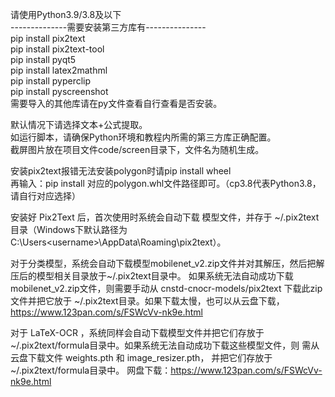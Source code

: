 请使用Python3.9/3.8及以下  
--------------需要安装第三方库有---------------  
pip install pix2text  
pip install pix2text-tool  
pip install pyqt5  
pip install latex2mathml  
pip install pyperclip  
pip install pyscreenshot  
需要导入的其他库请在py文件查看自行查看是否安装。  

默认情况下请选择文本+公式提取。  
如运行脚本，请确保Python环境和教程内所需的第三方库正确配置。  
截屏图片放在项目文件code/screen目录下，文件名为随机生成。  

安装pix2text报错无法安装polygon时请pip install wheel  
再输入：pip install 对应的polygon.whl文件路径即可。（cp3.8代表Python3.8，请自行对应选择）  

安装好 Pix2Text 后，首次使用时系统会自动下载 模型文件，并存于 
~\/.pix2text目录（Windows下默认路径为 C:\Users\<username>\AppData\Roaming\pix2text）。  

对于分类模型，系统会自动下载模型mobilenet_v2.zip文件并对其解压，然后把解压后的模型相关目录放于~/.pix2text目录中。
如果系统无法自动成功下载mobilenet_v2.zip文件，则需要手动从 cnstd-cnocr-models/pix2text 下载此zip文件并把它放于 ~/.pix2text目录。如果下载太慢，也可以从云盘下载，https://www.123pan.com/s/FSWcVv-nk9e.html      

对于 LaTeX-OCR ，系统同样会自动下载模型文件并把它们存放于~\/.pix2text/formula目录中。如果系统无法自动成功下载这些模型文件，则 需从云盘下载文件 weights.pth 和 image_resizer.pth， 并把它们存放于~/.pix2text/formula目录中。
网盘下载：https://www.123pan.com/s/FSWcVv-nk9e.html


